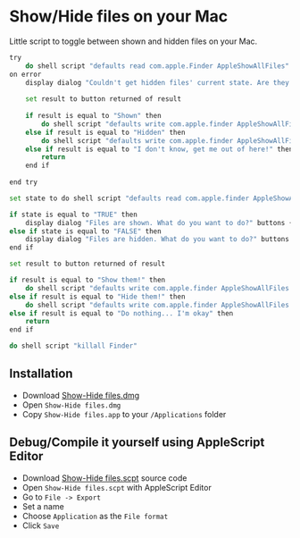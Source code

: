 # Show/Hide files on your Mac

Little script to toggle between shown and hidden files on your Mac.

```bash
try
	do shell script "defaults read com.apple.Finder AppleShowAllFiles"
on error
	display dialog "Couldn't get hidden files' current state. Are they shown or hidden?" buttons {"Shown", "Hidden", "I don't know, get me out of here!"} with title "Warning - Show/Hide files" with icon caution
	
	set result to button returned of result
	
	if result is equal to "Shown" then
		do shell script "defaults write com.apple.finder AppleShowAllFiles TRUE"
	else if result is equal to "Hidden" then
		do shell script "defaults write com.apple.finder AppleShowAllFiles FALSE"
	else if result is equal to "I don't know, get me out of here!" then
		return
	end if
	
end try

set state to do shell script "defaults read com.apple.finder AppleShowAllFiles"

if state is equal to "TRUE" then
	display dialog "Files are shown. What do you want to do?" buttons {"Hide them!", "Do nothing... I'm okay"} default button "Hide them!" with title "Show/Hide files" with icon note
else if state is equal to "FALSE" then
	display dialog "Files are hidden. What do you want to do?" buttons {"Show them!", "Do nothing... I'm okay"} default button "Show them!" with title "Show/Hide files" with icon note
end if

set result to button returned of result

if result is equal to "Show them!" then
	do shell script "defaults write com.apple.finder AppleShowAllFiles TRUE"
else if result is equal to "Hide them!" then
	do shell script "defaults write com.apple.finder AppleShowAllFiles FALSE"
else if result is equal to "Do nothing... I'm okay" then
	return
end if

do shell script "killall Finder"
```

## Installation

* Download [Show-Hide files.dmg](https://github.com/hiulit/show-hide-files-script-mac/blob/master/Show-Hide%20files.dmg?raw=true)
* Open `Show-Hide files.dmg`
* Copy `Show-Hide files.app` to your `/Applications` folder

## Debug/Compile it yourself using AppleScript Editor

* Download [Show-Hide files.scpt](https://github.com/hiulit/show-hide-files-script-mac/blob/master/Show-Hide%20files.scpt?raw=true) source code
* Open `Show-Hide files.scpt` with AppleScript Editor
* Go to `File -> Export`
* Set a name
* Choose `Application` as the `File format`
* Click `Save`
